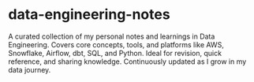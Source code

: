 # data-engineering-notes
A curated collection of my personal notes and learnings in Data Engineering. Covers core concepts, tools, and platforms like AWS, Snowflake, Airflow, dbt, SQL, and Python. Ideal for revision, quick reference, and sharing knowledge. Continuously updated as I grow in my data journey.
